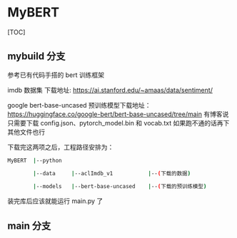 # MyBERT



[TOC]





## mybuild 分支

参考已有代码手搭的 bert 训练框架

imdb 数据集 下载地址:
https://ai.stanford.edu/~amaas/data/sentiment/

google bert-base-uncased 预训练模型下载地址：
https://huggingface.co/google-bert/bert-base-uncased/tree/main
有博客说只需要下载 config.json、pytorch_model.bin 和 vocab.txt
如果跑不通的话再下其他文件也行

下载完这两项之后，工程路径安排为：
```bash
MyBERT  |--python

        |--data     |--aclImdb_v1           |--(下载的数据)
        
        |--models   |--bert-base-uncased    |--(下载的预训练模型)
```
装完库后应该就能运行 main.py 了



## main 分支

